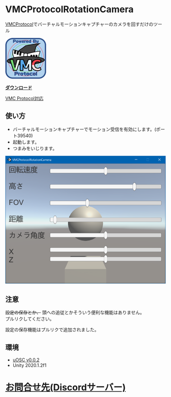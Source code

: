 # VMCProtocolRotationCamera
[VMCProtocol](https://sh-akira.github.io/VirtualMotionCaptureProtocol/)でバーチャルモーションキャプチャーのカメラを回すだけのツール  

<img src="https://github.com/gpsnmeajp/VMCProtocolRotationCamera/blob/master/README-image/vmpc_logo_128x128.png?raw=true" />

**[ダウンロード](https://github.com/gpsnmeajp/VMCProtocolRotationCamera/releases)**

[VMC Protocol対応](https://protocol.vmc.info/)  

## 使い方
- バーチャルモーションキャプチャーでモーション受信を有効にします。(ポート39540)
- 起動します。
- つまみをいじります。

<img src="https://github.com/gpsnmeajp/VMCProtocolRotationCamera/blob/master/README-image/screen.png?raw=true" />

## 注意
~~設定の保存とか、~~ 頭への追従とかそういう便利な機能はありません。  
プルリクしてください。  

設定の保存機能はプルリクで追加されました。

## 環境
- [uOSC v0.0.2](https://github.com/hecomi/uOSC)
- Unity 2020.1.2f1

# [お問合せ先(Discordサーバー)](https://discord.gg/nGapSR7)
